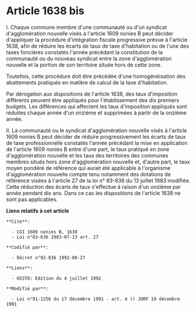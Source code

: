 # Article 1638 bis

I. Chaque commune membre d'une communauté ou d'un syndicat d'agglomération nouvelle visés à l'article 1609 nonies B peut
décider d'appliquer la procédure d'intégration fiscale progressive prévue à l'article 1638, afin de réduire les écarts de
taux de taxe d'habitation ou de l'une des taxes foncières constatés l'année précédant la constitution de la communauté ou du
nouveau syndicat entre la zone d'agglomération nouvelle et la portion de son territoire située hors de cette zone.

Toutefois, cette procédure doit être précédée d'une homogénéisation des abattements pratiqués en matière de calcul de la taxe
d'habitation.

Par dérogation aux dispositions de l'article 1638, des taux d'imposition différents peuvent être appliqués pour
l'établissement des dix premiers budgets. Les différences qui affectent les taux d'imposition appliqués sont réduites chaque
année d'un onzième et supprimées à partir de la onzième année.

II. La communauté ou le syndicat d'agglomération nouvelle visés à l'article 1609 nonies B peut décider de réduire
progressivement les écarts de taux de taxe professionnelle constatés l'année précédant la mise en application de l'article
1609 nonies B entre d'une part, le taux pratiqué en zone d'agglomération nouvelle et les taux des territoires des communes
membres situés hors zone d'agglomération nouvelle et, d'autre part, le taux moyen pondéré de référence qui aurait été
applicable à l'organisme d'agglomération nouvelle compte tenu notamment des dotations de référence visées à l'article 27 de
la loi n° 83-636 du 13 juillet 1983 modifiée. Cette réduction des écarts de taux s'effectue à raison d'un onzième par année
pendant dix ans. Dans ce cas les dispositions de l'article 1638 ne sont pas applicables.

**Liens relatifs à cet article**

	**Cite**:

	  - CGI 1609 nonies B, 1638
	  - Loi n°83-636 1983-07-13 art. 27

	**Codifié par**:

	  - Décret n°92-836 1992-08-27

	**Liens**:

	  - HISTO: Edition du 4 juillet 1992

	**Modifié par**:

	  - Loi n°91-1256 du 17 décembre 1991 - art. 4 () JORF 19 décembre 1991
